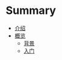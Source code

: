 # Summary

* [介绍](README.md)
* [概览](/chapter1/README.md)
  * [背景](/chapter1/chapter1.md)
  * [入门](/charter1/chapter2.md)



